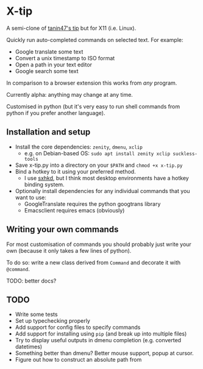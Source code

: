 # X-tip

A semi-clone of [tanin47's tip](https://github.com/tanin47/tip) but for X11 (i.e. Linux).

Quickly run auto-completed commands on selected text. For example:

* Google translate some text
* Convert a unix timestamp to ISO format
* Open a path in your text editor
* Google search some text

In comparison to a browser extension this works from *any* program.

Currently alpha: anything may change at any time.

Customised in python (but it's very easy to run shell commands from python if
you prefer another language).


## Installation and setup

* Install the core dependencies: `zenity`, `dmenu`, `xclip`
  * e.g. on Debian-based OS: `sudo apt install zenity xclip suckless-tools`
* Save x-tip.py into a directory on your `$PATH` and `chmod +x x-tip.py`
* Bind a hotkey to it using your preferred method. 
  * I use [sxhkd](https://github.com/baskerville/sxhkd), but I think most
  desktop environments have a hotkey binding system.
* Optionally install dependencies for any individual commands that you want to use:
  * GoogleTranslate requires the python googtrans library
  * Emacsclient requires emacs (obviously)


## Writing your own commands


For most customisation of commands you should probably just write your own
(because it only takes a few lines of python).

To do so: write a new class derived from `Command` and decorate it with `@command`.

TODO: better docs?


## TODO

* Write some tests
* Set up typechecking properly
* Add support for config files to specify commands
* Add support for installing using `pip` (and break up into multiple files)
* Try to display useful outputs in dmenu completion (e.g. converted datetimes)
* Something better than dmenu? Better mouse support, popup at cursor.
* Figure out how to construct an absolute path from 
